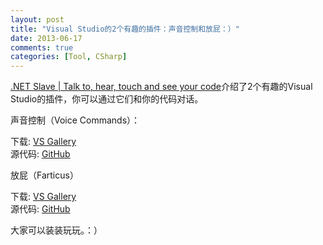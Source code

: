 ```yaml
---
layout: post
title: "Visual Studio的2个有趣的插件：声音控制和放屁：）"
date: 2013-06-17
comments: true
categories: [Tool, CSharp]
---
```

<p><a href="http://madskristensen.net/post/Talk-to-hear-touch-and-see-your-code.aspx">.NET Slave | Talk to, hear, touch and see your code</a>介绍了2个有趣的Visual Studio的插件，你可以通过它们和你的代码对话。</p>
<p>声音控制（Voice Commands）：</p>
<p><span>下载</span><span>: </span><a href="http://visualstudiogallery.msdn.microsoft.com/ce35c120-405a-435b-af2a-52ff24eb2c30"><span>VS Gallery</span></a> <br /><span>源代码: </span><a href="https://github.com/ligershark/VoiceExtension/"><span>GitHub</span></a></p>
<p>放屁（Farticus）</p>
<p>下载: <a href="http://visualstudiogallery.msdn.microsoft.com/33b0242d-7158-4d39-9a01-0a08cf7c28bd">VS Gallery</a> <br />源代码: <a href="https://github.com/ligershark/Farticus">GitHub</a></p>
<p>大家可以装装玩玩。：）</p>